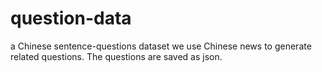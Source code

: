# question-data
a Chinese sentence-questions dataset
we use Chinese news to generate related questions.
The questions are saved as json.
